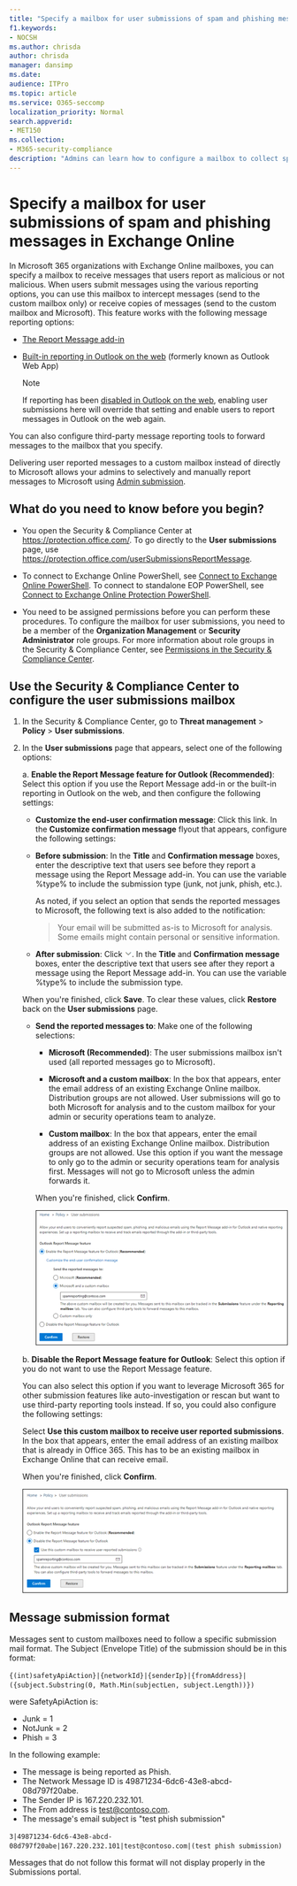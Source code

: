 ```yaml
---
title: "Specify a mailbox for user submissions of spam and phishing messages"
f1.keywords:
- NOCSH
ms.author: chrisda
author: chrisda
manager: dansimp
ms.date:
audience: ITPro
ms.topic: article
ms.service: O365-seccomp
localization_priority: Normal
search.appverid:
- MET150
ms.collection:
- M365-security-compliance
description: "Admins can learn how to configure a mailbox to collect spam and phishing email that are reported by users."
---
```


# Specify a mailbox for user submissions of spam and phishing messages in Exchange Online

In Microsoft 365 organizations with Exchange Online mailboxes, you can specify a mailbox to receive messages that users report as malicious or not malicious. When users submit messages using the various reporting options, you can use this mailbox to intercept messages (send to the custom mailbox only) or receive copies of messages (send to the custom mailbox and Microsoft). This feature works with the following message reporting options:

- [The Report Message add-in](enable-the-report-message-add-in.md)

- [Built-in reporting in Outlook on the web](report-junk-email-and-phishing-scams-in-outlook-on-the-web-eop.md) (formerly known as Outlook Web App)

  > [!NOTE]
  > If reporting has been [disabled in Outlook on the web](report-junk-email-and-phishing-scams-in-outlook-on-the-web-eop#disable-or-enable-junk-email-reporting-in-outlook-on-the-web), enabling user submissions here will override that setting and enable users to report messages in Outlook on the web again.

You can also configure third-party message reporting tools to forward messages to the mailbox that you specify.

Delivering user reported messages to a custom mailbox instead of directly to Microsoft allows your admins to selectively and manually report messages to Microsoft using [Admin submission](admin-submission.md).

## What do you need to know before you begin?

- You open the Security & Compliance Center at <https://protection.office.com/>. To go directly to the **User submissions** page, use <https://protection.office.com/userSubmissionsReportMessage>.

- To connect to Exchange Online PowerShell, see [Connect to Exchange Online PowerShell](https://docs.microsoft.com/powershell/exchange/exchange-online/connect-to-exchange-online-powershell/connect-to-exchange-online-powershell). To connect to standalone EOP PowerShell, see [Connect to Exchange Online Protection PowerShell](https://docs.microsoft.com/powershell/exchange/exchange-eop/connect-to-exchange-online-protection-powershell).

- You need to be assigned permissions before you can perform these procedures. To configure the mailbox for user submissions, you need to be a member of the **Organization Management** or **Security Administrator** role groups. For more information about role groups in the Security & Compliance Center, see [Permissions in the Security & Compliance Center](permissions-in-the-security-and-compliance-center.md).

## Use the Security & Compliance Center to configure the user submissions mailbox

1. In the Security & Compliance Center, go to **Threat management** \> **Policy** \> **User submissions**.

2. In the **User submissions** page that appears, select one of the following options:

   a. **Enable the Report Message feature for Outlook (Recommended)**: Select this option if you use the Report Message add-in or the built-in reporting in Outlook on the web, and then configure the following settings:

      - **Customize the end-user confirmation message**: Click this link. In the **Customize confirmation message** flyout that appears, configure the following settings:

      - **Before submission**: In the **Title** and **Confirmation message** boxes, enter the descriptive text that users see before they report a message using the Report Message add-in. You can use the variable %type% to include the submission type (junk, not junk, phish, etc.).

        As noted, if you select an option that sends the reported messages to Microsoft, the following text is also added to the notification:

        > Your email will be submitted as-is to Microsoft for analysis. Some emails might contain personal or sensitive information.

      - **After submission**: Click ![Expand icon](../../media/scc-expand-icon.png). In the **Title** and **Confirmation message** boxes, enter the descriptive text that users see after they report a message using the Report Message add-in. You can use the variable %type% to include the submission type.

      When you're finished, click **Save**. To clear these values, click **Restore** back on the **User submissions** page.

      - **Send the reported messages to**: Make one of the following selections:

        - **Microsoft (Recommended)**: The user submissions mailbox isn't used (all reported messages go to Microsoft).

        - **Microsoft and a custom mailbox**: In the box that appears, enter the email address of an existing Exchange Online mailbox. Distribution groups are not allowed. User submissions will go to both Microsoft for analysis and to the custom mailbox for your admin or security operations team to analyze.

        - **Custom mailbox**: In the box that appears, enter the email address of an existing Exchange Online mailbox. Distribution groups are not allowed. Use this option if you want the message to only go to the admin or security operations team for analysis first. Messages will not go to Microsoft unless the admin forwards it.

        When you're finished, click **Confirm**.

        ![Send reported messages to Microsoft and a custom mailbox](../../media/user-submission-enable-outlook-report-message.png)

   b. **Disable the Report Message feature for Outlook**: Select this option if you do not want to use the Report Message feature.
   
      You can also select this option if you want to leverage Microsoft 365 for other submission features like auto-investigation or rescan but want to use third-party reporting tools instead. If so, you could also configure the following settings:

      Select **Use this custom mailbox to receive user reported submissions**. In the box that appears, enter the email address of an existing mailbox that is already in Office 365. This has to be an existing mailbox in Exchange Online that can receive email.

      When you're finished, click **Confirm**.

      ![Send reported messages to a custom mailbox using third-party tools](../../media/user-submission-disable-outlook-report-message.png)
     
## Message submission format

Messages sent to custom mailboxes need to follow a specific submission mail format. The Subject (Envelope Title) of the submission should be in this format:

`{(int)safetyApiAction}|{networkId}|{senderIp}|{fromAddress}|({subject.Substring(0, Math.Min(subjectLen, subject.Length))})`

were SafetyApiAction is:

- Junk = 1
- NotJunk = 2
- Phish = 3

In the following example:

- The message is being reported as Phish.
- The Network Message ID is 49871234-6dc6-43e8-abcd-08d797f20abe.
- The Sender IP is 167.220.232.101.
- The From address is test@contoso.com.
- The message's email subject is "test phish submission"

`3|49871234-6dc6-43e8-abcd-08d797f20abe|167.220.232.101|test@contoso.com|(test phish submission)`

Messages that do not follow this format will not display properly in the Submissions portal.
